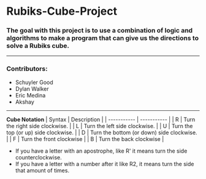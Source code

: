# Rubiks-Cube-Project

### The goal with this project is to use a combination of logic and algorithms to make a program that can give us the directions to solve a Rubiks cube.
---
### Contributors:
 - Schuyler Good
 - Dylan Walker
 - Eric Medina
 - Akshay 
 ---
**Cube Notation**
| Syntax | Description |
| ----------- | ----------- |
| R | Turn the right side clockwise.  |
| L | Turn the left side clockwise. |
| U | Turn the top (or up) side clockwise. |
| D | Turn the bottom (or down) side clockwise. |
| F | Turn the front clockwise |
| B | Turn the back clockwise |
- If you have a letter with an apostrophe, like R' it means turn the side counterclockwise.
- If you have a letter with a number after it like R2, it means turn the side that amount of times.
